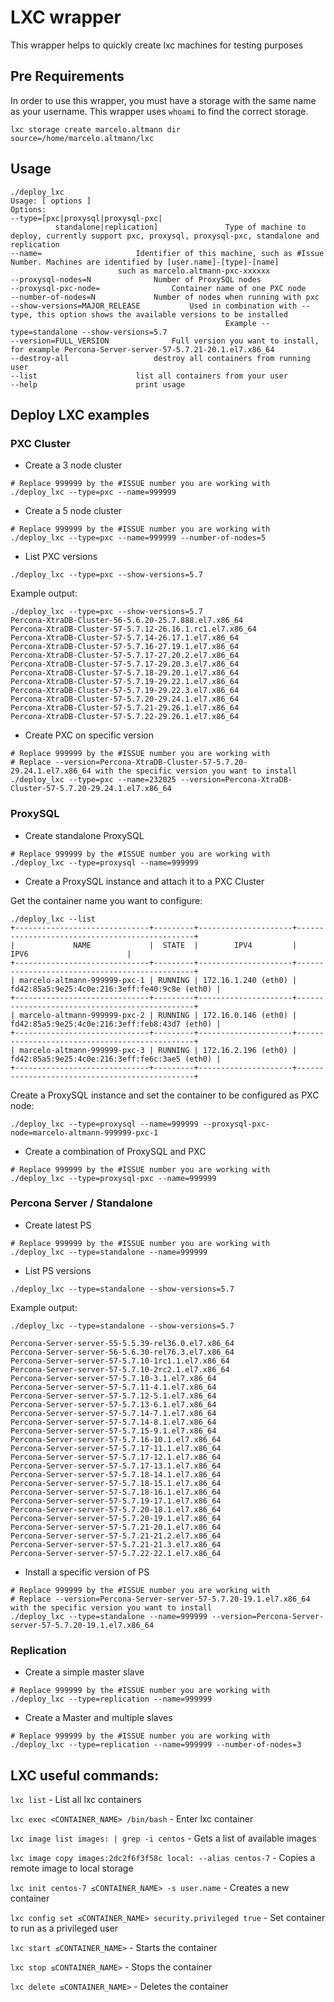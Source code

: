 # LXC wrapper

This wrapper helps to quickly create lxc machines for testing purposes

## Pre Requirements
In order to use this wrapper, you must have a storage with the same name as your username. This wrapper uses `whoami` to find the correct storage.

```
lxc storage create marcelo.altmann dir source=/home/marcelo.altmann/lxc
```


## Usage
```
./deploy_lxc
Usage: [ options ]
Options:
--type=[pxc|proxysql|proxysql-pxc|
          standalone|replication]               Type of machine to deploy, currently support pxc, proxysql, proxysql-pxc, standalone and replication
--name=						Identifier of this machine, such as #Issue Number. Machines are identified by [user.name]-[type]-[name]
						such as marcelo.altmann-pxc-xxxxxx
--proxysql-nodes=N				Number of ProxySQL nodes
--proxysql-pxc-node=				Container name of one PXC node
--number-of-nodes=N				Number of nodes when running with pxc
--show-versions=MAJOR_RELEASE			Used in combination with --type, this option shows the available versions to be installed
                                                Example --type=standalone --show-versions=5.7
--version=FULL_VERSION				Full version you want to install, for example Percona-Server-server-57-5.7.21-20.1.el7.x86_64
--destroy-all					destroy all containers from running user
--list						list all containers from your user
--help						print usage
```


## Deploy LXC examples

### PXC Cluster

* Create a 3 node cluster

```
# Replace 999999 by the #ISSUE number you are working with
./deploy_lxc --type=pxc --name=999999
```

* Create a 5 node cluster

```
# Replace 999999 by the #ISSUE number you are working with
./deploy_lxc --type=pxc --name=999999 --number-of-nodes=5
```

* List PXC versions

```
./deploy_lxc --type=pxc --show-versions=5.7
```

Example output:

```
./deploy_lxc --type=pxc --show-versions=5.7
Percona-XtraDB-Cluster-56-5.6.20-25.7.888.el7.x86_64
Percona-XtraDB-Cluster-57-5.7.12-26.16.1.rc1.el7.x86_64
Percona-XtraDB-Cluster-57-5.7.14-26.17.1.el7.x86_64
Percona-XtraDB-Cluster-57-5.7.16-27.19.1.el7.x86_64
Percona-XtraDB-Cluster-57-5.7.17-27.20.2.el7.x86_64
Percona-XtraDB-Cluster-57-5.7.17-29.20.3.el7.x86_64
Percona-XtraDB-Cluster-57-5.7.18-29.20.1.el7.x86_64
Percona-XtraDB-Cluster-57-5.7.19-29.22.1.el7.x86_64
Percona-XtraDB-Cluster-57-5.7.19-29.22.3.el7.x86_64
Percona-XtraDB-Cluster-57-5.7.20-29.24.1.el7.x86_64
Percona-XtraDB-Cluster-57-5.7.21-29.26.1.el7.x86_64
Percona-XtraDB-Cluster-57-5.7.22-29.26.1.el7.x86_64
```

* Create PXC on specific version

```
# Replace 999999 by the #ISSUE number you are working with
# Replace --version=Percona-XtraDB-Cluster-57-5.7.20-29.24.1.el7.x86_64 with the specific version you want to install
./deploy_lxc --type=pxc --name=232025 --version=Percona-XtraDB-Cluster-57-5.7.20-29.24.1.el7.x86_64
```

### ProxySQL

* Create standalone ProxySQL

```
# Replace 999999 by the #ISSUE number you are working with
./deploy_lxc --type=proxysql --name=999999
```

* Create a ProxySQL instance and attach it to a PXC Cluster

Get the container name you want to configure:

```
./deploy_lxc --list
+------------------------------+---------+---------------------+-----------------------------------------------+
|             NAME             |  STATE  |        IPV4         |                     IPV6                      |
+------------------------------+---------+---------------------+-----------------------------------------------+
| marcelo-altmann-999999-pxc-1 | RUNNING | 172.16.1.240 (eth0) | fd42:85a5:9e25:4c0e:216:3eff:fe40:9c8e (eth0) |
+------------------------------+---------+---------------------+-----------------------------------------------+
| marcelo-altmann-999999-pxc-2 | RUNNING | 172.16.0.146 (eth0) | fd42:85a5:9e25:4c0e:216:3eff:feb8:43d7 (eth0) |
+------------------------------+---------+---------------------+-----------------------------------------------+
| marcelo-altmann-999999-pxc-3 | RUNNING | 172.16.2.196 (eth0) | fd42:85a5:9e25:4c0e:216:3eff:fe6c:3ae5 (eth0) |
+------------------------------+---------+---------------------+-----------------------------------------------+
```

Create a ProxySQL instance and set the container to be configured as PXC node:

```
./deploy_lxc --type=proxysql --name=999999 --proxysql-pxc-node=marcelo-altmann-999999-pxc-1
```

* Create a combination of ProxySQL and PXC

```
# Replace 999999 by the #ISSUE number you are working with
./deploy_lxc --type=proxysql-pxc --name=999999
```

### Percona Server / Standalone

* Create latest PS

```
# Replace 999999 by the #ISSUE number you are working with
./deploy_lxc --type=standalone --name=999999
```

* List PS versions

```
./deploy_lxc --type=standalone --show-versions=5.7
```

Example output:

```
./deploy_lxc --type=standalone --show-versions=5.7

Percona-Server-server-55-5.5.39-rel36.0.el7.x86_64
Percona-Server-server-56-5.6.30-rel76.3.el7.x86_64
Percona-Server-server-57-5.7.10-1rc1.1.el7.x86_64
Percona-Server-server-57-5.7.10-2rc2.1.el7.x86_64
Percona-Server-server-57-5.7.10-3.1.el7.x86_64
Percona-Server-server-57-5.7.11-4.1.el7.x86_64
Percona-Server-server-57-5.7.12-5.1.el7.x86_64
Percona-Server-server-57-5.7.13-6.1.el7.x86_64
Percona-Server-server-57-5.7.14-7.1.el7.x86_64
Percona-Server-server-57-5.7.14-8.1.el7.x86_64
Percona-Server-server-57-5.7.15-9.1.el7.x86_64
Percona-Server-server-57-5.7.16-10.1.el7.x86_64
Percona-Server-server-57-5.7.17-11.1.el7.x86_64
Percona-Server-server-57-5.7.17-12.1.el7.x86_64
Percona-Server-server-57-5.7.17-13.1.el7.x86_64
Percona-Server-server-57-5.7.18-14.1.el7.x86_64
Percona-Server-server-57-5.7.18-15.1.el7.x86_64
Percona-Server-server-57-5.7.18-16.1.el7.x86_64
Percona-Server-server-57-5.7.19-17.1.el7.x86_64
Percona-Server-server-57-5.7.20-18.1.el7.x86_64
Percona-Server-server-57-5.7.20-19.1.el7.x86_64
Percona-Server-server-57-5.7.21-20.1.el7.x86_64
Percona-Server-server-57-5.7.21-21.2.el7.x86_64
Percona-Server-server-57-5.7.21-21.3.el7.x86_64
Percona-Server-server-57-5.7.22-22.1.el7.x86_64
```

* Install a specific version of PS

```
# Replace 999999 by the #ISSUE number you are working with
# Replace --version=Percona-Server-server-57-5.7.20-19.1.el7.x86_64 with the specific version you want to install
./deploy_lxc --type=standalone --name=999999 --version=Percona-Server-server-57-5.7.20-19.1.el7.x86_64
```

### Replication

* Create a simple master slave

```
# Replace 999999 by the #ISSUE number you are working with
./deploy_lxc --type=replication --name=999999
```

* Create a Master and multiple slaves

```
# Replace 999999 by the #ISSUE number you are working with
./deploy_lxc --type=replication --name=999999 --number-of-nodes=3
```


## LXC useful commands:

`lxc list` - List all lxc containers

`lxc exec <CONTAINER_NAME> /bin/bash` - Enter lxc container

`lxc image list images: | grep -i centos` - Gets a list of available images

`lxc image copy images:2dc2f6f3f58c local: --alias centos-7` - Copies a remote image to local storage

`lxc init centos-7 ≤CONTAINER_NAME> -s user.name` - Creates a new container

`lxc config set ≤CONTAINER_NAME> security.privileged true` - Set container to run as a privileged user

`lxc start ≤CONTAINER_NAME>` - Starts the container

`lxc stop ≤CONTAINER_NAME>` - Stops the container

`lxc delete ≤CONTAINER_NAME>` - Deletes the container
